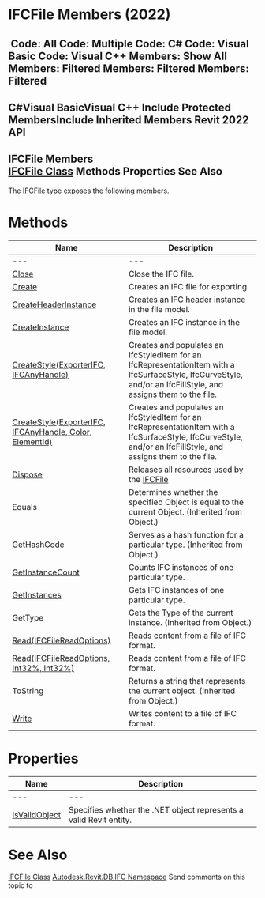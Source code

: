 # IFCFile Members (2022)

﻿
 Code: All Code: Multiple Code: C# Code: Visual Basic Code: Visual C++  Members: Show All Members: Filtered Members: Filtered Members: Filtered   
---  
C#Visual BasicVisual C++
Include Protected MembersInclude Inherited Members
Revit 2022 API  
---  
IFCFile Members  
[IFCFile Class](6f327830-5053-cf5d-c50e-2f5ab037b0b5.md "IFCFile Class") Methods Properties See Also  
---  
The [IFCFile](6f327830-5053-cf5d-c50e-2f5ab037b0b5.md "IFCFile Class") type exposes the following members.
# Methods
| Name | Description |
| --- | --- |
| --- | --- | --- |
| [Close](91802db4-8400-fbcb-995a-c7dbb45b074c.md "Close Method") | Close the IFC file. |
| [Create](ecfc7d57-22ef-d8f5-2eb2-b2d748c6a193.md "Create Method") | Creates an IFC file for exporting. |
| [CreateHeaderInstance](0cacd649-83b8-17f2-8244-90711fbdbd61.md "CreateHeaderInstance Method") | Creates an IFC header instance in the file model. |
| [CreateInstance](26d1cbe9-1814-1b01-72d0-43405a6a7d28.md "CreateInstance Method") | Creates an IFC instance in the file model. |
| [CreateStyle(ExporterIFC, IFCAnyHandle)](a01806c3-4ee3-965e-7aa1-5aaa35dc7420.md "CreateStyle Method \(ExporterIFC, IFCAnyHandle\)") | Creates and populates an IfcStyledItem for an IfcRepresentationItem with a IfcSurfaceStyle, IfcCurveStyle, and/or an IfcFillStyle, and assigns them to the file. |
| [CreateStyle(ExporterIFC, IFCAnyHandle, Color, ElementId)](a45ca73e-62ba-1e45-2810-9d0998f39920.md "CreateStyle Method \(ExporterIFC, IFCAnyHandle, Color, ElementId\)") | Creates and populates an IfcStyledItem for an IfcRepresentationItem with a IfcSurfaceStyle, IfcCurveStyle, and/or an IfcFillStyle, and assigns them to the file. |
| [Dispose](0a848656-aa5e-e17e-5464-044a7d47f061.md "Dispose Method") | Releases all resources used by the [IFCFile](6f327830-5053-cf5d-c50e-2f5ab037b0b5.md "IFCFile Class") |
| Equals | Determines whether the specified Object is equal to the current Object. (Inherited from Object.) |
| GetHashCode | Serves as a hash function for a particular type.  (Inherited from Object.) |
| [GetInstanceCount](e3f72078-890f-d2a6-c942-f9a5cb6b5fb5.md "GetInstanceCount Method") | Counts IFC instances of one particular type. |
| [GetInstances](a06d31f4-9866-4fce-2a68-314627e6dde5.md "GetInstances Method") | Gets IFC instances of one particular type. |
| GetType | Gets the Type of the current instance. (Inherited from Object.) |
| [Read(IFCFileReadOptions)](df7acfe7-6245-fd72-47d1-37c3081c4b19.md "Read Method \(IFCFileReadOptions\)") | Reads content from a file of IFC format. |
| [Read(IFCFileReadOptions, Int32%, Int32%)](bb561799-a239-6205-c0a5-250c31200472.md "Read Method \(IFCFileReadOptions, Int32, Int32\)") | Reads content from a file of IFC format. |
| ToString | Returns a string that represents the current object. (Inherited from Object.) |
| [Write](8e477d3c-b0a9-8c8d-b613-a0b0e521437e.md "Write Method") | Writes content to a file of IFC format. |

# Properties
| Name | Description |
| --- | --- |
| --- | --- | --- |
| [IsValidObject](522a17cc-a37c-2703-fbda-711e9a296e27.md "IsValidObject Property") | Specifies whether the .NET object represents a valid Revit entity. |

# See Also
[IFCFile Class](6f327830-5053-cf5d-c50e-2f5ab037b0b5.md "IFCFile Class")
[Autodesk.Revit.DB.IFC Namespace](b823fafb-1ba1-896b-4097-142c2817ce74.md "Autodesk.Revit.DB.IFC Namespace")
Send comments on this topic to 